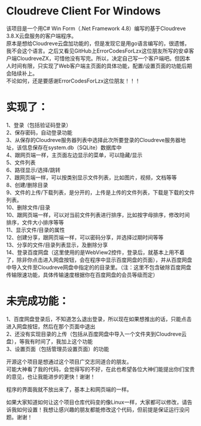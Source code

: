 # Cloudreve Client For Windows

该项目是一个用C# Win Form（.Net Framework 4.8）编写的基于Cloudreve 3.8.X云盘服务的客户端程序。<br>
原本是想给Cloudreve云盘加功能的，但是发现它是用go语言编写的，很遗憾，我不会这个语言。之后又看见GitHub上ErrorCodesForLzx这位朋友所写的安卓客户端CloudreveZX，可惜他没有写完。所以，决定自己写一个客户端吧。但因本人时间有限，只实现了Web客户端主页面的具体功能，配置/设置页面的功能后期会陆续补上。<br>
不论如何，还是要感谢ErrorCodesForLzx这位朋友！！！

# 实现了：<br>
1、登录（包括验证码登录）<br>
2、保存密码，自动登录功能<br>
3、从保存的Cloudreve服务器列表中选择此次所要登录的Cloudreve服务器地址，该信息保存在system.db（SQLite）数据库中<br>
4、跟网页端一样，主页面左边显示的菜单，可以隐藏/显示<br>
5、文件列表<br>
6、路径显示/选择/跳转<br>
7、跟网页端一样，可以按类别显示文件列表，比如图片，视频，文档等等<br>
8、创建/删除目录<br>
9、文件的上传/下载列表，是分开的，上传是上传的文件列表，下载是下载的文件列表。<br>
10、删除文件/目录<br>
10、跟网页端一样，可以对当前文件列表进行排序，比如按字母排序，修改时间排序，文件大小排序等等<br>
11、显示文件/目录的属性<br>
12、创建分享，跟网页端一样，可以密码分享，并选择过期时间等等<br>
13、分享的文件/目录列表显示，及删除分享<br>
14、登录百度网盘（这里使用的是WebView2控件，登录后，就基本上用不着了，除非你点击进入网盘按钮，会在程序中显示百度网盘的页面），并从百度网盘中导入文件至Cloudreve网盘中指定的的目录里。（注：这里不包含破除百度网盘传输限速功能，具体传输速度根据你在百度网盘的会员等级而定）<br>

# 未完成功能：
1、百度网盘登录后，不知道怎么退出登录，所以现在如果想推出的话，只能点击进入网盘按钮，然后在那个页面中退出<br>
2、还没有实现目录的上传（包括从百度网盘中导入一个文件夹到Cloudreve云盘），等我有时间了，我加上这个功能<br>
3、设置页面（包括管理员设置页面）的功能<br>

开源这个项目是想通过这个项目广交志同道合的朋友。<br>
可能大神看了我的代码，会觉得写的不好，在此也希望各位大神们能提出你们宝贵的意见，也让我能进步的更快！谢谢！<br>

程序的界面我就不放出来了，基本上和网页端的一样。<br>

如果大家知道如何让这个项目仓库代码变的像Linux一样，大家都可以修改，请告诉我如何设置！我想让感兴趣的朋友都能修改这个代码，但前提是保证运行没问题。谢谢！
